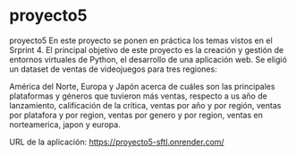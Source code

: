 # proyecto5
proyecto5
En este proyecto se ponen en práctica los temas vistos en el Srprint 4. El principal objetivo de este proyecto es la creación y gestión de entornos virtuales de Python, el desarrollo de una aplicación web.  Se eligió un dataset de ventas de videojuegos para tres regiones:

América del Norte, Europa y Japón acerca de cuáles son las principales plataformas y géneros que tuvieron más ventas, respecto a us año de lanzamiento, calificación de la crítica, ventas por año y por región, ventas por platafora y por region, ventas por genero y por region, ventas en norteamerica, japon y europa.


URL de la aplicación:
https://proyecto5-sftl.onrender.com/
